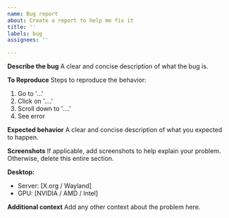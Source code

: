 ```yaml
---
name: Bug report
about: Create a report to help me fix it
title: ''
labels: bug
assignees: ''

---
```


**Describe the bug**
A clear and concise description of what the bug is.

**To Reproduce**
Steps to reproduce the behavior:
1. Go to '...'
2. Click on '....'
3. Scroll down to '....'
4. See error

**Expected behavior**
A clear and concise description of what you expected to happen.

**Screenshots**
If applicable, add screenshots to help explain your problem. Otherwise, delete this entire section.

**Desktop:**
 - Server: [X.org / Wayland]
 - GPU: [NVIDIA / AMD / Intel]

**Additional context**
Add any other context about the problem here.
